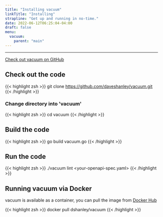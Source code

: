 ```yaml
---
title: "Installing vacuum"
linkTitle: "Installing"
strapline: "Get up and running in no-time."
date: 2022-06-12T06:25:04-04:00
draft: false
menu:
  vacuum:
    parent: "main"
---
```


---

[Check out vacuum on GitHub](https://github.com/daveshanley/vacuum)

## Check out the code

{{< highlight zsh >}}
git clone https://github.com/daveshanley/vacuum.git  
{{< /highlight >}}

### Change directory into 'vacuum'

{{< highlight zsh >}}
cd vacuum
{{< /highlight >}}

## Build the code

{{< highlight zsh >}}
go build vacuum.go
{{< /highlight >}}

## Run the code

{{< highlight zsh >}}
./vacuum lint <your-openapi-spec.yaml>
{{< /highlight >}}

## Running vacuum via Docker

vacuum is available as a container, you can pull the image from
[Docker Hub](https://hub.docker.com/repository/docker/dshanley/vacuum/general)

{{< highlight zsh >}}
docker pull dshanley/vacuum
{{< /highlight >}}
